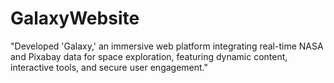 # GalaxyWebsite
"Developed 'Galaxy,' an immersive web platform integrating real-time NASA and Pixabay data for space exploration, featuring dynamic content, interactive tools, and secure user engagement."
